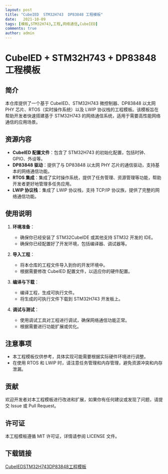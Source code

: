 ```yaml
---
layout: post
title: "CubeIED  STM32H743  DP83848 工程模板"
date:   2021-10-09
tags: [模板,STM32H743,工程,网络通信,CubeIED]
comments: true
author: admin
---
```

# CubeIED + STM32H743 + DP83848 工程模板

## 简介

本仓库提供了一个基于 CubeIED、STM32H743 微控制器、DP83848 以太网 PHY 芯片、RTOS（实时操作系统）以及 LWIP 协议栈的工程模板。该模板旨在帮助开发者快速搭建基于 STM32H743 的网络通信系统，适用于需要高性能网络通信的应用场景。

## 资源内容

- **CubeIED 配置文件**：包含了 STM32H743 的初始化配置，包括时钟、GPIO、外设等。
- **DP83848 驱动**：提供了与 DP83848 以太网 PHY 芯片的通信驱动，支持基本的网络通信功能。
- **RTOS 集成**：集成了实时操作系统，提供了任务管理、资源管理等功能，帮助开发者更好地管理多任务应用。
- **LWIP 协议栈**：集成了 LWIP 协议栈，支持 TCP/IP 协议族，提供了完整的网络通信功能。

## 使用说明

1. **环境准备**：
   - 确保你已经安装了 STM32CubeIDE 或其他支持 STM32 开发的 IDE。
   - 确保你已经配置好了开发环境，包括编译器、调试器等。

2. **导入工程**：
   - 将本仓库的工程文件导入到你的开发环境中。
   - 根据需要修改 CubeIED 配置文件，以适应你的硬件配置。

3. **编译与下载**：
   - 编译工程，生成可执行文件。
   - 将生成的可执行文件下载到 STM32H743 开发板上。

4. **调试与测试**：
   - 使用调试工具对工程进行调试，确保网络通信功能正常。
   - 根据需要进行功能扩展或优化。

## 注意事项

- 本工程模板仅供参考，具体实现可能需要根据实际硬件环境进行调整。
- 在使用 RTOS 和 LWIP 时，请注意任务管理和内存管理，避免资源冲突和内存泄漏。

## 贡献

欢迎开发者对本工程模板进行改进和扩展，如果你有任何建议或发现了问题，请提交 Issue 或 Pull Request。

## 许可证

本工程模板遵循 MIT 许可证，详情请参阅 LICENSE 文件。

## 下载链接

[CubeIEDSTM32H743DP83848工程模板](https://pan.quark.cn/s/c8166f184ff5)